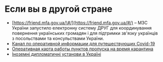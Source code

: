 # Если вы в другой стране

* [https://friend.mfa.gov.ua/\#/](https://friend.mfa.gov.ua/#/) – МЗС України запустило електронну систему ДРУГ для координування повернення українських громадян і для підтримки зв'язку українців з посольствами та консульствами України.
* [Канал по оперативной информации для путешествующих Covid-19 ](https://t.me/joinchat/AAAAAEoPRrKGWjWkyHiMJA)
* [Оперативная карта работы пунктов пропуска на время карантина](http://www.customs.gov.ua/?p=533)
* [Іноземні дипломатичні установи в Україні](https://mfa.gov.ua/diplomatichni-ustanovi/inozemni-diplomatichni-ustanovi-v-ukrayini)

